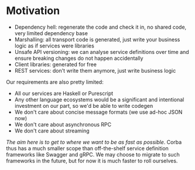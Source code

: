 Motivation
==========

- Dependency hell: regenerate the code and check it in, no shared
  code, very limited dependency base
- Marshalling: all transport code is generated, just write your
  business logic as if services were libraries
- Unsafe API versioning: we can analyse service definitions over time
  and ensure breaking changes do not happen accidentally
- Client libraries: generated for free
- REST services: don't write them anymore, just write business logic

Our requirements are also pretty limited:
- All our services are Haskell or Purescript
- Any other language ecosystems would be a significant and intentional
  investment on our part, so we'd be able to write codegen
- We don't care about concise message formats (we use ad-hoc JSON now)
- We don't care about asynchronous RPC
- We don't care about streaming

_The aim here is to get to where we want to be as fast as
possible_. Corba thus has a much smaller scope than off-the-shelf
service definition frameworks like Swagger and gRPC. We may choose to
migrate to such frameworks in the future, but for now it is much
faster to roll ourselves.
